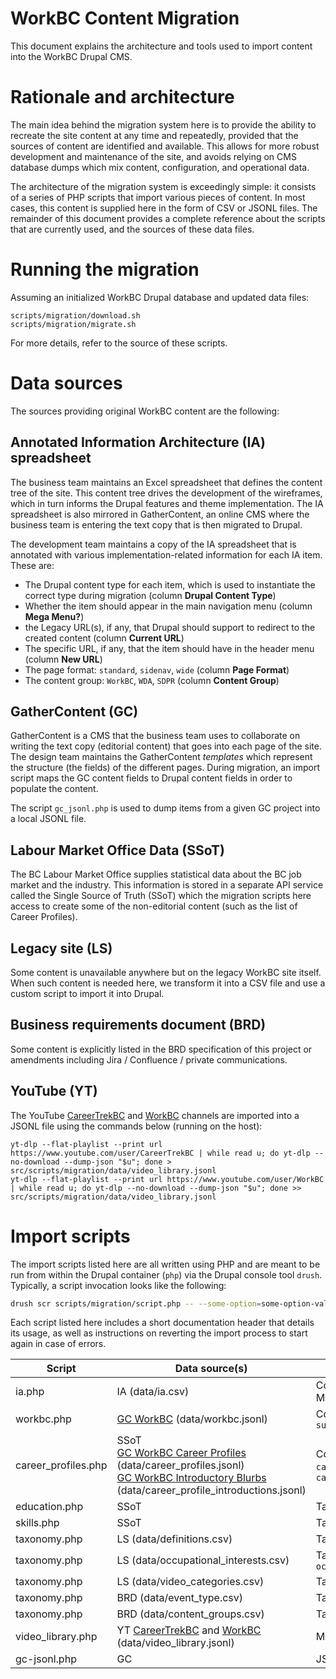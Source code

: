 WorkBC Content Migration
========================

This document explains the architecture and tools used to import content into the WorkBC Drupal CMS.

# Rationale and architecture
The main idea behind the migration system here is to provide the ability to recreate the site content at any time and repeatedly, provided that the sources of content are identified and available. This allows for more robust development and maintenance of the site, and avoids relying on CMS database dumps which mix content, configuration, and operational data.

The architecture of the migration system is exceedingly simple: it consists of a series of PHP scripts that import various pieces of content. In most cases, this content is supplied here in the form of CSV or JSONL files. The remainder of this document provides a complete reference about the scripts that are currently used, and the sources of these data files.

# Running the migration
Assuming an initialized WorkBC Drupal database and updated data files:
```shell
scripts/migration/download.sh
scripts/migration/migrate.sh
```
For more details, refer to the source of these scripts.

# Data sources
The sources providing original WorkBC content are the following:

## Annotated Information Architecture (IA) spreadsheet
The business team maintains an Excel spreadsheet that defines the content tree of the site. This content tree drives the development of the wireframes, which in turn informs the Drupal features and theme implementation. The IA spreadsheet is also mirrored in GatherContent, an online CMS where the business team is entering the text copy that is then migrated to Drupal.

The development team maintains a copy of the IA spreadsheet that is annotated with various implementation-related information for each IA item. These are:
- The Drupal content type for each item, which is used to instantiate the correct type during migration (column **Drupal Content Type**)
- Whether the item should appear in the main navigation menu (column **Mega Menu?**)
- the Legacy URL(s), if any, that Drupal should support to redirect to the created content (column **Current URL**)
- The specific URL, if any, that the item should have in the header menu (column **New URL**)
- The page format: `standard`, `sidenav`, `wide` (column **Page Format**)
- The content group: `WorkBC`, `WDA`, `SDPR` (column **Content Group**)

## GatherContent (GC)
GatherContent is a CMS that the business team uses to collaborate on writing the text copy (editorial content) that goes into each page of the site. The design team maintains the GatherContent _templates_ which represent the structure (the fields) of the different pages. During migration, an import script maps the GC content fields to Drupal content fields in order to populate the content.

The script `gc_jsonl.php` is used to dump items from a given GC project into a local JSONL file.

## Labour Market Office Data (SSoT)
The BC Labour Market Office supplies statistical data about the BC job market and the industry. This information is stored in a separate API service called the Single Source of Truth (SSoT) which the migration scripts here access to create some of the non-editorial content (such as the list of Career Profiles).

## Legacy site (LS)
Some content is unavailable anywhere but on the legacy WorkBC site itself. When such content is needed here, we transform it into a CSV file and use a custom script to import it into Drupal.

## Business requirements document (BRD)
Some content is explicitly listed in the BRD specification of this project or amendments including Jira / Confluence / private communications.

## YouTube (YT)
The YouTube [CareerTrekBC](https://www.youtube.com/user/CareerTrekBC) and [WorkBC](https://www.youtube.com/user/WorkBC) channels are imported into a JSONL file using the commands below (running on the host):
```
yt-dlp --flat-playlist --print url https://www.youtube.com/user/CareerTrekBC | while read u; do yt-dlp --no-download --dump-json "$u"; done > src/scripts/migration/data/video_library.jsonl
yt-dlp --flat-playlist --print url https://www.youtube.com/user/WorkBC | while read u; do yt-dlp --no-download --dump-json "$u"; done >> src/scripts/migration/data/video_library.jsonl
```

# Import scripts
The import scripts listed here are all written using PHP and are meant to be run from within the Drupal container (`php`) via the Drupal console tool `drush`. Typically, a script invocation looks like the following:
```bash
drush scr scripts/migration/script.php -- --some-option=some-option-value csv-filename-or-other-operand
```
Each script listed here includes a short documentation header that details its usage, as well as instructions on reverting the import process to start again in case of errors.

| Script | Data source(s) | Output(s) |
| -------| -------------- | -----------------|
| ia.php  | IA (data/ia.csv) | Content type `page`<br>Menu `main` |
| workbc.php | [GC WorkBC](https://number41media1.gathercontent.com/content/284269/items/) (data/workbc.jsonl) | Content types `blog`, `news`, `success_story` |
| career_profiles.php | SSoT<br>[GC WorkBC Career Profiles](https://number41media1.gathercontent.com/content/290255/items/) (data/career_profiles.jsonl)<br>[GC WorkBC Introductory Blurbs](https://number41media1.gathercontent.com/content/332842/items/) (data/career_profile_introductions.jsonl) | Content types `career_profile`, `career_profile_introductions` |
| education.php | SSoT | Taxonomy `education` |
| skills.php | SSoT | Taxonomy `skills` |
| taxonomy.php | LS (data/definitions.csv) | Taxonomy `definitions` |
| taxonomy.php | LS (data/occupational_interests.csv) | Taxonomy `occupational_interests` |
| taxonomy.php | LS (data/video_categories.csv) | Taxonomy `video_categories` |
| taxonomy.php | BRD (data/event_type.csv) | Taxonomy `event_type` |
| taxonomy.php | BRD (data/content_groups.csv) | Taxonomy `content_groups` |
| video_library.php | YT [CareerTrekBC](https://www.youtube.com/user/CareerTrekBC) and [WorkBC](https://www.youtube.com/user/WorkBC) (data/video_library.jsonl) | Media type `remote_video` |
| gc-jsonl.php | GC | JSONL file |

